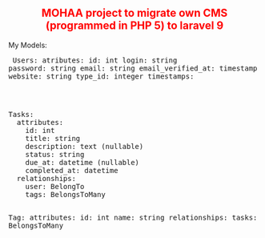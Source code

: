 <h2 align="center" style="color: red;">MOHAA project to migrate own CMS (programmed in PHP 5) to laravel 9</h2>


My Models: 
<br><pre>
Users:
    atributes:
        id: int
        login: string
        password: string
        email: string
        email_verified_at: timestamp
        info: string
        website: string
        type_id: integer
        timestamps: 
        


<p>
Tasks:
  attributes:
    id: int
    title: string
    description: text (nullable)
    status: string
    due_at: datetime (nullable)
    completed_at: datetime
  relationships:
    user: BelongTo
    tags: BelongsToMany


Tag:
  attributes:
    id: int
    name: string
  relationships:
    tasks: BelongsToMany
</p>
</pre>
